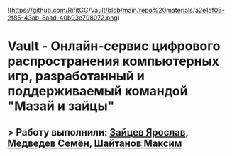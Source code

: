 !(https://github.com/RifitGG/Vault/blob/main/repo%20materials/a2e1af06-2f85-43ab-8aad-40b93c798972.png)
# Vault - Онлайн-сервис цифрового распространения компьютерных игр, разработанный и поддерживаемый командой "Мазай и зайцы"
## > Работу выполнили: [Зайцев Ярослав](https://github.com/RifitGG), [Медведев Семён](https://github.com/Levington), [Шайтанов Максим]()

